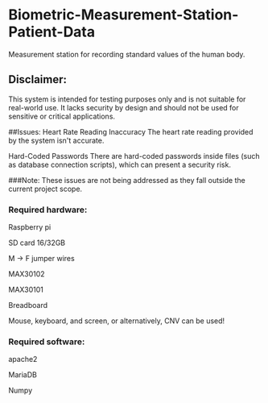 # Biometric-Measurement-Station-Patient-Data
Measurement station for recording standard values of the human body.

## Disclaimer: 
This system is intended for testing purposes only and is not suitable for real-world use. It lacks security by design and should not be used for sensitive or critical applications.

##Issues:
Heart Rate Reading Inaccuracy
The heart rate reading provided by the system isn't accurate.

Hard-Coded Passwords
There are hard-coded passwords inside files (such as database connection scripts), which can present a security risk.

###Note: These issues are not being addressed as they fall outside the current project scope.


### Required hardware:
Raspberry pi 

SD card 16/32GB

M -> F jumper wires

MAX30102

MAX30101

Breadboard

Mouse, keyboard, and screen, or alternatively, CNV can be used!

### Required software:
apache2

MariaDB

Numpy


